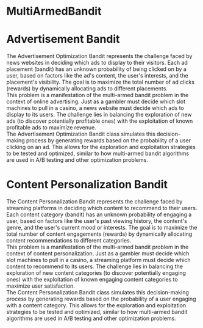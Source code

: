 # MultiArmedBandit

<h1> Advertisement Bandit </h1>

<p>
    The Advertisement Optimization Bandit represents the challenge faced by news websites in
    deciding which ads to display to their visitors. Each ad placement (bandit) has an unknown
    probability of being clicked on by a user, based on factors like the ad's content, the user's
    interests, and the placement's visibility. The goal is to maximize the total number of ad clicks
    (rewards) by dynamically allocating ads to different placements. <br>
    This problem is a manifestation of the multi-armed bandit problem in the context of online
    advertising. Just as a gambler must decide which slot machines to pull in a casino, a news
    website must decide which ads to display to its users. The challenge lies in balancing the
    exploration of new ads (to discover potentially profitable ones) with the exploitation of known
    profitable ads to maximize revenue. <br>
    The Advertisement Optimization Bandit class simulates this decision-making process by
    generating rewards based on the probability of a user clicking on an ad. This allows for the
    exploration and exploitation strategies to be tested and optimized, similar to how multi-armed
    bandit algorithms are used in A/B testing and other optimization problems.
</p>

<h1> Content Personalization Bandit </h1>

<p>
    The Content Personalization Bandit represents the challenge faced by streaming platforms in
    deciding which content to recommend to their users. Each content category (bandit) has an
    unknown probability of engaging a user, based on factors like the user's past viewing history,
    the content's genre, and the user's current mood or interests. The goal is to maximize the total 
    number of content engagements (rewards) by dynamically allocating content recommendations
    to different categories. <br>
    This problem is a manifestation of the multi-armed bandit problem in the context of content
    personalization. Just as a gambler must decide which slot machines to pull in a casino, a
    streaming platform must decide which content to recommend to its users. The challenge lies in
    balancing the exploration of new content categories (to discover potentially engaging ones)
    with the exploitation of known engaging content categories to maximize user satisfaction. <br>
    The Content Personalization Bandit class simulates this decision-making process by generating
    rewards based on the probability of a user engaging with a content category. This allows for the
    exploration and exploitation strategies to be tested and optimized, similar to how multi-armed
    bandit algorithms are used in A/B testing and other optimization problems.
</p>
